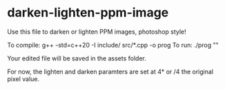 # darken-lighten-ppm-image

Use this file to darken or lighten PPM images, photoshop style!

To compile: g++ -std=c++20 -I include/ src/*.cpp -o prog
To run: ./prog "<pathToInputFile>"

Your edited file will be saved in the assets folder.

For now, the lighten and darken paramters are set at 4* or /4 the original pixel value.

